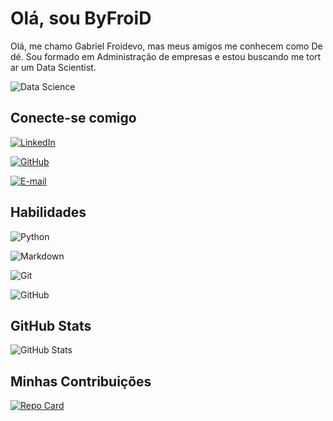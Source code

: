 # Olá, sou ByFroiD

Olá, me chamo Gabriel Froidevo, mas meus amigos me conhecem como Dedé. Sou formado em Administração de empresas e estou buscando me tortar um Data Scientist.

![Data Science](https://skins12.wincustomize.com/22/97/2297133/50/222/preview-50-222-280.jpg?d=1173249672)

## Conecte-se comigo 

[![LinkedIn](https://img.shields.io/badge/LinkedIn-000?style=for-the-badge&logo=linkedin&logoColor=0E76A8)](https://www.linkedin.com/in/gabriel-froidevo-a9453619b/)

[![GitHub](https://img.shields.io/badge/GitHub-000?style=for-the-badge&logo=GitHub)](https://github.com/byfroid)

[![E-mail](https://img.shields.io/badge/Email-000?style=for-the-badge&logo=gmail)](mailto:gfroidevo@gmail.com)

## Habilidades

![Python](https://img.shields.io/badge/Python-000?style=for-the-badge&logo=python)

![Markdown](https://img.shields.io/badge/Markdown-000?style=for-the-badge&logo=markdown)

![Git](https://img.shields.io/badge/Git-000?style=for-the-badge&logo=Git)

![GitHub](https://img.shields.io/badge/GitHub-000?style=for-the-badge&logo=GitHub)

## GitHub Stats
![GitHub Stats](https://github-readme-stats.vercel.app/api?username=ByFroiD&theme=transparent&bg_color=000&border_color=070&show_icons=true&icon_color=FFF&title_color=070&text_color=070&hide_title=true)

## Minhas Contribuições
[![Repo Card](https://github-readme-stats.vercel.app/api/pin/?username=ByFroiD&repo=dio-lab-open-source&bg_color=000&border_color=070&show_icons=true&icon_color=FFF&title_color=070&text_color=070)](https://github.com/byfroid/dio-lab-open-source)
